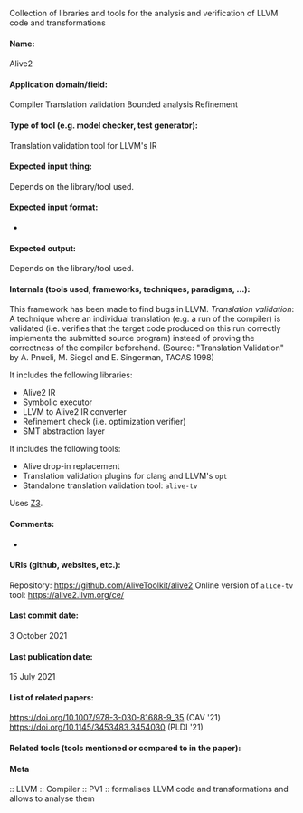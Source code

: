 Collection of libraries and tools for the analysis and verification of LLVM code and transformations

#### Name:
Alive2

#### Application domain/field:
Compiler
Translation validation
Bounded analysis
Refinement

#### Type of tool (e.g. model checker, test generator):
Translation validation tool for LLVM's IR

#### Expected input thing:
Depends on the library/tool used.

#### Expected input format:
-

#### Expected output:
Depends on the library/tool used.

#### Internals (tools used, frameworks, techniques, paradigms, ...):
This framework has been made to find bugs in LLVM. 
*Translation validation*: A technique where an individual translation (e.g. a run of the  compiler) is validated (i.e. verifies that the target code produced on this run correctly implements the submitted source program) instead of proving the correctness of the compiler beforehand. (Source: "Translation Validation" by A. Pnueli, M. Siegel and E. Singerman, TACAS 1998)

It includes the following libraries:
- Alive2 IR
- Symbolic executor
- LLVM to Alive2 IR converter
- Refinement check (i.e. optimization verifier)
- SMT abstraction layer

It includes the following tools:
- Alive drop-in replacement
- Translation validation plugins for clang and LLVM's `opt`
- Standalone translation validation tool: `alive-tv`

Uses [Z3](Solvers/SMT/Z3.md).

#### Comments:
-

#### URIs (github, websites, etc.):
Repository: https://github.com/AliveToolkit/alive2
Online version of `alice-tv` tool: https://alive2.llvm.org/ce/

#### Last commit date:
3 October 2021

#### Last publication date:
15 July 2021

#### List of related papers:
https://doi.org/10.1007/978-3-030-81688-9_35 (CAV '21)
https://doi.org/10.1145/3453483.3454030 (PLDI '21)

#### Related tools (tools mentioned or compared to in the paper):

#### Meta
:: LLVM
:: Compiler
:: PV1 :: formalises LLVM code and transformations and allows to analyse them
